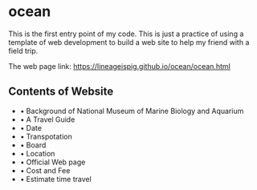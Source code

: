 # ocean

This is the first entry point of my code. This is just a practice of using a template of web development to build a web site to help my friend with a field trip. 

The web page link: https://lineageispig.github.io/ocean/ocean.html

## Contents of Website

- • Background of National Museum of Marine Biology and Aquarium
- • A Travel Guide
- • Date
- • Transpotation 
- • Board
- • Location
- • Official Web page
- • Cost and Fee
- • Estimate time travel



